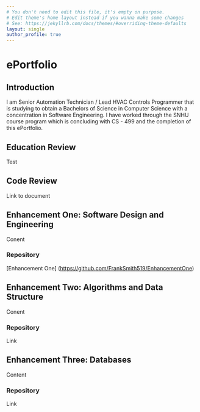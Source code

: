 ```yaml
---
# You don't need to edit this file, it's empty on purpose.
# Edit theme's home layout instead if you wanna make some changes
# See: https://jekyllrb.com/docs/themes/#overriding-theme-defaults
layout: single
author_profile: true
---
```


# ePortfolio

## Introduction
I am Senior Automation Technician / Lead HVAC Controls Programmer that is studying to obtain a Bachelors of Science in Computer Science with a concentration in Software Engineering. I have worked through the SNHU course program which is concluding with CS - 499 and the completion of this ePortfolio.

## Education Review
Test

## Code Review
Link to document

## Enhancement One: Software Design and Engineering
Conent

### Repository
[Enhancement One] (https://github.com/FrankSmith519/EnhancementOne)

## Enhancement Two: Algorithms and Data Structure
Conent

### Repository
Link

## Enhancement Three: Databases
Content

### Repository
Link

